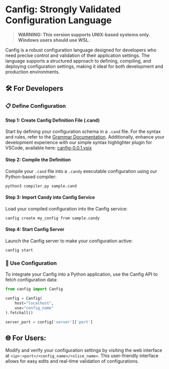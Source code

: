# Canfig: Strongly Validated Configuration Language
> **WARNING: This version supports UNIX-based systems only. Windows users should use WSL.**

Canfig is a robust configuration language designed for developers who need precise control and validation of their application settings. The language supports a structured approach to defining, compiling, and deploying configuration settings, making it ideal for both development and production environments.


## 🛠️ For Developers

### 📋 Define Configuration

#### **Step 1: Create Canfig Definition File (.cand)**

Start by defining your configuration schema in a `.cand` file. For the syntax and rules, refer to the [Grammar Documentation](./doc/grammar.md). 
Additionally, enhance your development experience with our simple syntax highlighter plugin for VSCode, available here: [canfig-0.0.1.vsix](./extension/canfig-0.0.1.vsix)

#### **Step 2: Compile the Definition**

Compile your `.cand` file into a `.candy` executable configuration using our Python-based compiler:

```shell
python3 compiler.py sample.cand
```

#### **Step 3: Import Candy into Canfig Service**

Load your compiled configuration into the Canfig service:

```shell
canfig create my_config from sample.candy
```

#### **Step 4: Start Canfig Server**

Launch the Canfig server to make your configuration active:

```shell
canfig start
```

### 🥳 Use Configuration

To integrate your Canfig into a Python application, use the Canfig API to fetch configuration data:

```python
from canfig import Canfig

config = Canfig(
    host="localhost",
    use="config_name"
).fetchall()

server_port = config['server']['port']
```

## 🌐 For Users:

Modify and verify your configuration settings by visiting the web interface at `<ip>:<port>/<config_name>/<slice_name>`. This user-friendly interface allows for easy edits and real-time validation of configurations.
